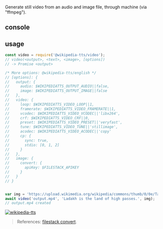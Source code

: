 Generate still video from an audio and image file, through machine (via "ffmpeg").


## console



## usage

```javascript
const video = require('@wikipedia-tts/video');
// video(<output>, <text>, <image>, [options])
// -> Promise <output>

/* More options: @wikipedia-tts/english */
// [options]: {
//   output: {
//     audio: $WIKIPEDIATTS_OUTPUT_AUDIO||false,
//     image: $WIKIPEDIATTS_OUTPUT_IMAGE||false
//   },
//   video: {
//     loop: $WIKIPEDIATTS_VIDEO_LOOP||1,
//     framerate: $WIKIPEDIATTS_VIDEO_FRAMERATE||1,
//     vcodec: $WIKIPEDIATTS_VIDEO_VCODEC||'libx264',
//     crf: $WIKIPEDIATTS_VIDEO_CRF||0,
//     preset: $WIKIPEDIATTS_VIDEO_PRESET||'veryfast',
//     tune: $WIKIPEDIATTS_VIDEO_TUNE||'stillimage',
//     acodec: $WIKIPEDIATTS_VIDEO_ACODEC||'copy'
//     cp: {
//       sync: true,
//       stdio: [0, 1, 2]
//     }
//   },
//   image: {
//     convert: {
//       apiKey: $FILESTACK_APIKEY
//     }
//   }
// }


var img = 'https://upload.wikimedia.org/wikipedia/commons/thumb/0/0e/Tanglanglapass.jpg/800px-Tanglanglapass.jpg';
await video('output.mp4', 'Ladakh is the land of high passes.', img);
// output.mp4 created
```


[![wikipedia-tts](https://i.imgur.com/Uu0KJ1U.jpg)](https://www.npmjs.com/package/wikipedia-tts)
> References: [filestack convert].

[@wikipedia-tts/english]: https://www.npmjs.com/package/@wikipedia-tts/english
[filestack]: https://www.filestack.com/
[filestack convert]: https://blog.filestack.com/api/an-api-to-convert-png-to-jpg-and-vice-versa/
